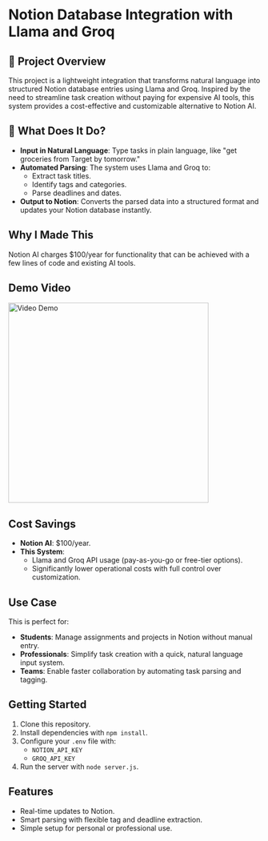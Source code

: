 # Notion Database Integration with Llama and Groq

## 📌 Project Overview
This project is a lightweight integration that transforms natural language into structured Notion database entries using Llama and Groq. Inspired by the need to streamline task creation without paying for expensive AI tools, this system provides a cost-effective and customizable alternative to Notion AI.

## 🎯 What Does It Do?
- **Input in Natural Language**: Type tasks in plain language, like "get groceries from Target by tomorrow."
- **Automated Parsing**: The system uses Llama and Groq to:
  - Extract task titles.
  - Identify tags and categories.
  - Parse deadlines and dates.
- **Output to Notion**: Converts the parsed data into a structured format and updates your Notion database instantly.

## Why I Made This
Notion AI charges $100/year for functionality that can be achieved with a few lines of code and existing AI tools.

## Demo Video
<a href="https://www.youtube.com/watch?v=DlthUbGrWk4" target="_blank">
  <img src="https://www.youtube.com/watch?v=DlthUbGrWk4" alt="Video Demo" width="400" />
</a>


## Cost Savings
- **Notion AI**: $100/year.
- **This System**: 
  - Llama and Groq API usage (pay-as-you-go or free-tier options).
  - Significantly lower operational costs with full control over customization.

## Use Case
This is perfect for:
- **Students**: Manage assignments and projects in Notion without manual entry.
- **Professionals**: Simplify task creation with a quick, natural language input system.
- **Teams**: Enable faster collaboration by automating task parsing and tagging.


## Getting Started
1. Clone this repository.
2. Install dependencies with `npm install`.
3. Configure your `.env` file with:
   - `NOTION_API_KEY`
   - `GROQ_API_KEY`
4. Run the server with `node server.js`.

## Features
- Real-time updates to Notion.
- Smart parsing with flexible tag and deadline extraction.
- Simple setup for personal or professional use.
